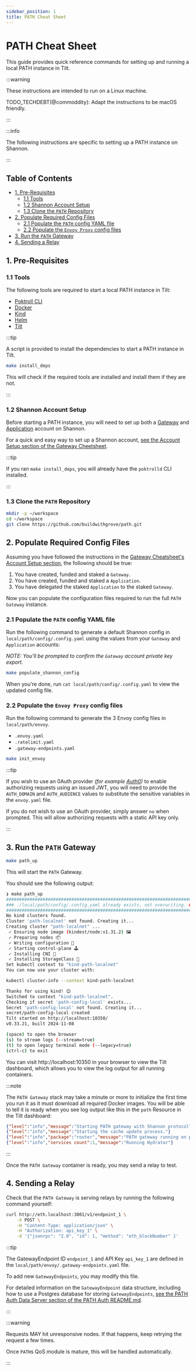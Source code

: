 ```yaml
---
sidebar_position: 1
title: PATH Cheat Sheet
---
```


# PATH Cheat Sheet <!-- omit in toc -->

This guide provides quick reference commands for setting up and running a local PATH
instance in Tilt.

:::warning

These instructions are intended to run on a Linux machine.

TODO_TECHDEBT(@commoddity): Adapt the instructions to be macOS friendly.

:::

:::info

The following instructions are specific to setting up a PATH instance on Shannon.

:::

## Table of Contents <!-- omit in toc -->

- [1. Pre-Requisites](#1-pre-requisites)
  - [1.1 Tools](#11-tools)
  - [1.2 Shannon Account Setup](#12-shannon-account-setup)
  - [1.3 Clone the `PATH` Repository](#13-clone-the-path-repository)
- [2. Populate Required Config Files](#2-populate-required-config-files)
  - [2.1 Populate the `PATH` config YAML file](#21-populate-the-path-config-yaml-file)
  - [2.2 Populate the `Envoy Proxy` config files](#22-populate-the-envoy-proxy-config-files)
- [3. Run the `PATH` Gateway](#3-run-the-path-gateway)
- [4. Sending a Relay](#4-sending-a-relay)

## 1. Pre-Requisites

### 1.1 Tools
The following tools are required to start a local PATH instance in Tilt:

- [Poktroll CLI](https://dev.poktroll.com/operate/user_guide/install)
- [Docker](https://docs.docker.com/get-docker/)
- [Kind](https://kind.sigs.k8s.io/#installation-and-usage)
- [Helm](https://helm.sh/docs/intro/install/)
- [Tilt](https://docs.tilt.dev/install.html)

:::tip

A script is provided to install the dependencies to start a PATH instance in Tilt.

```bash
make install_deps
```

This will check if the required tools are installed and install them if they are not.

:::


### 1.2 Shannon Account Setup

Before starting a PATH instance, you will need to set up both a [Gateway](https://docs.pokt.network/pokt-protocol/the-shannon-upgrade/shannon-actors/gateways) and [Application](https://docs.pokt.network/pokt-protocol/the-shannon-upgrade/shannon-actors/sovereign-applications) account on Shannon.

For a quick and easy way to set up a Shannon account, [see the Account Setup section of the Gateway Cheetsheet](https://dev.poktroll.com/operate/quickstart/gateway_cheatsheet).

:::tip

If you ran `make install_deps`, you will already have the `poktrolld` CLI installed.

:::

### 1.3 Clone the `PATH` Repository

```bash
mkdir -p ~/workspace
cd ~/workspace
git clone https://github.com/buildwithgrove/path.git
```

## 2. Populate Required Config Files

Assuming you have followed the instructions in the [Gateway Cheatsheet's Account Setup section](https://dev.poktroll.com/operate/quickstart/gateway_cheatsheet), the following should be true:

1. You have created, funded and staked a `Gateway`.
2. You have created, funded and staked a `Application`.
3. You have delegated the staked `Application` to the staked `Gateway`.

Now you can populate the configuration files required to run the full `PATH Gateway` instance.

### 2.1 Populate the `PATH` config YAML file

Run the following command to generate a default Shannon config in `local/path/config/.config.yaml` using the values from your `Gateway` and `Application` accounts:

_NOTE: You'll be prompted to confirm the `Gateway` account private key export._

```bash
make populate_shannon_config
```

When you're done, run `cat local/path/config/.config.yaml` to view the updated config file.

### 2.2 Populate the `Envoy Proxy` config files

Run the following command to generate the 3 Envoy config files in `local/path/envoy`.

- `.envoy.yaml`
- `.ratelimit.yaml`
- `.gateway-endpoints.yaml`

```bash
make init_envoy
```

:::tip

If you wish to use an 0Auth provider _(for example [Auth0](https://auth0.com))_ to enable authorizing requests using an issued JWT, you will need to provide the `AUTH_DOMAIN` and `AUTH_AUDIENCE` values to substitute the sensitive variables in the `envoy.yaml` file.

If you do not wish to use an OAuth provider, simply answer `no` when prompted. This will allow authorizing requests with a static API key only.

:::

<!-- TODO_TECHDEBT(@commoddity): Update the `make init_envoy` script to remove the JWT HTTP filter if the operator selects to use a static API key only. -->

## 3. Run the `PATH` Gateway

```bash
make path_up
```

This will start the `PATH` Gateway.

You should see the following output:

```bash
❯ make path_up
#########################################################################
### ./local/path/config/.config.yaml already exists, not overwriting. ###
#########################################################################
No kind clusters found.
Cluster 'path-localnet' not found. Creating it...
Creating cluster "path-localnet" ...
 ✓ Ensuring node image (kindest/node:v1.31.2) 🖼
 ✓ Preparing nodes 📦  
 ✓ Writing configuration 📜 
 ✓ Starting control-plane 🕹️ 
 ✓ Installing CNI 🔌 
 ✓ Installing StorageClass 💾 
Set kubectl context to "kind-path-localnet"
You can now use your cluster with:

kubectl cluster-info --context kind-path-localnet

Thanks for using kind! 😊
Switched to context "kind-path-localnet".
Checking if secret 'path-config-local' exists...
Secret 'path-config-local' not found. Creating it...
secret/path-config-local created
Tilt started on http://localhost:10350/
v0.33.21, built 2024-11-08

(space) to open the browser
(s) to stream logs (--stream=true)
(t) to open legacy terminal mode (--legacy=true)
(ctrl-c) to exit
```

You can visit http://localhost:10350 in your browser to view the Tilt dashboard, which allows you to view the log output for all running containers.

:::note

The `PATH Gateway` stack may take a minute or more to initialize the first time you run it as it must download all required Docker images. You will be able to tell it is ready when you see log output like this in the `path` Resource in the  Tilt dashboard:
```json
{"level":"info","message":"Starting PATH gateway with Shannon protocol"}
{"level":"info","message":"Starting the cache update process."}
{"level":"info","package":"router","message":"PATH gateway running on port 3000"}
{"level":"info","services count":1,"message":"Running Hydrator"}
```
:::

Once the `PATH Gateway` container is ready, you may send a relay to test. 

## 4. Sending a Relay

Check that the `PATH Gateway` is serving relays by running the following command yourself:

```bash
curl http://eth.localhost:3001/v1/endpoint_1 \
    -X POST \
    -H "Content-Type: application/json" \
    -H "Authorization: api_key_1" \
    -d '{"jsonrpc": "2.0", "id": 1, "method": "eth_blockNumber" }'
```

:::tip

The GatewayEndpoint ID `endpoint_1` and API Key `api_key_1` are defined in the `local/path/envoy/.gateway-endpoints.yaml` file.

To add new `GatewayEndpoints`, you may modify this file.

For detailed information on the `GatewayEndpoint` data structure, including how to use a Postgres database for storing `GatewayEndpoints`, [see the PATH Auth Data Server section of the PATH Auth README.md](https://github.com/buildwithgrove/path/tree/main/envoy#55-remote-grpc-auth-server).

:::

:::warning

Requests MAY hit unresponsive nodes. If that happens, keep retrying the request a few times.

Once `PATH`s QoS module is mature, this will be handled automatically.

:::
